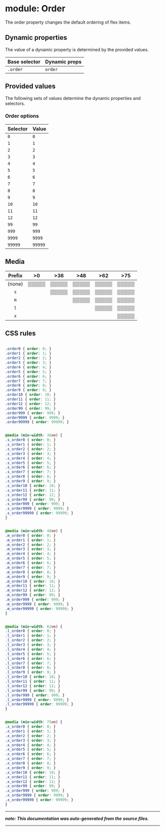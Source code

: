 # module: Order

The order property changes the default ordering of flex items.








## Dynamic properties
The value of a dynamic property is determined by the provided values.

| Base selector | Dynamic props |
| ------------- | ------------- |
| `.order` |`order`|





## Provided values
The following sets of values determine the dynamic properties and selectors.

### Order options

Selector  | Value
--------- | ---------
`0` | `0`
`1` | `1`
`2` | `2`
`3` | `3`
`4` | `4`
`5` | `5`
`6` | `6`
`7` | `7`
`8` | `8`
`9` | `9`
`10` | `10`
`11` | `11`
`12` | `12`
`99` | `99`
`999` | `999`
`9999` | `9999`
`99999` | `99999`





## Media





| Prefix  |  >0 |  >36 |  >48 |  >62 |  >75 | 
| :------:  |  :---------: |  :---------: |  :---------: |  :---------: |  :---------: | 
|  (none)  |▒▒▒▒▒|▒▒▒▒▒|▒▒▒▒▒|▒▒▒▒▒|▒▒▒▒▒|
|  `s`  ||▒▒▒▒▒|▒▒▒▒▒|▒▒▒▒▒|▒▒▒▒▒|
|  `m`  |||▒▒▒▒▒|▒▒▒▒▒|▒▒▒▒▒|
|  `l`  ||||▒▒▒▒▒|▒▒▒▒▒|
|  `x`  |||||▒▒▒▒▒|






## CSS rules
```css

.order0 { order: 0; }
.order1 { order: 1; }
.order2 { order: 2; }
.order3 { order: 3; }
.order4 { order: 4; }
.order5 { order: 5; }
.order6 { order: 6; }
.order7 { order: 7; }
.order8 { order: 8; }
.order9 { order: 9; }
.order10 { order: 10; }
.order11 { order: 11; }
.order12 { order: 12; }
.order99 { order: 99; }
.order999 { order: 999; }
.order9999 { order: 9999; }
.order99999 { order: 99999; }


@media (min-width: 36em) {
.s_order0 { order: 0; }
.s_order1 { order: 1; }
.s_order2 { order: 2; }
.s_order3 { order: 3; }
.s_order4 { order: 4; }
.s_order5 { order: 5; }
.s_order6 { order: 6; }
.s_order7 { order: 7; }
.s_order8 { order: 8; }
.s_order9 { order: 9; }
.s_order10 { order: 10; }
.s_order11 { order: 11; }
.s_order12 { order: 12; }
.s_order99 { order: 99; }
.s_order999 { order: 999; }
.s_order9999 { order: 9999; }
.s_order99999 { order: 99999; }
}


@media (min-width: 48em) {
.m_order0 { order: 0; }
.m_order1 { order: 1; }
.m_order2 { order: 2; }
.m_order3 { order: 3; }
.m_order4 { order: 4; }
.m_order5 { order: 5; }
.m_order6 { order: 6; }
.m_order7 { order: 7; }
.m_order8 { order: 8; }
.m_order9 { order: 9; }
.m_order10 { order: 10; }
.m_order11 { order: 11; }
.m_order12 { order: 12; }
.m_order99 { order: 99; }
.m_order999 { order: 999; }
.m_order9999 { order: 9999; }
.m_order99999 { order: 99999; }
}


@media (min-width: 62em) {
.l_order0 { order: 0; }
.l_order1 { order: 1; }
.l_order2 { order: 2; }
.l_order3 { order: 3; }
.l_order4 { order: 4; }
.l_order5 { order: 5; }
.l_order6 { order: 6; }
.l_order7 { order: 7; }
.l_order8 { order: 8; }
.l_order9 { order: 9; }
.l_order10 { order: 10; }
.l_order11 { order: 11; }
.l_order12 { order: 12; }
.l_order99 { order: 99; }
.l_order999 { order: 999; }
.l_order9999 { order: 9999; }
.l_order99999 { order: 99999; }
}


@media (min-width: 75em) {
.x_order0 { order: 0; }
.x_order1 { order: 1; }
.x_order2 { order: 2; }
.x_order3 { order: 3; }
.x_order4 { order: 4; }
.x_order5 { order: 5; }
.x_order6 { order: 6; }
.x_order7 { order: 7; }
.x_order8 { order: 8; }
.x_order9 { order: 9; }
.x_order10 { order: 10; }
.x_order11 { order: 11; }
.x_order12 { order: 12; }
.x_order99 { order: 99; }
.x_order999 { order: 999; }
.x_order9999 { order: 9999; }
.x_order99999 { order: 99999; }
}

```

- - - - -
_**note: This documentation was auto-generated from the source files.**_
- - - - -